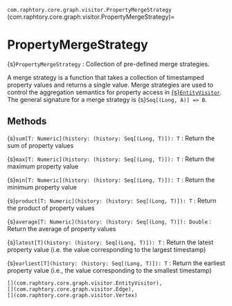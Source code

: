 `com.raphtory.core.graph.visitor.PropertyMergeStrategy`
(com.raphtory.core.graph.visitor.PropertyMergeStrategy)=
# PropertyMergeStrategy

{s}`PropertyMergeStrategy`
 : Collection of pre-defined merge strategies.

A merge strategy is a function that takes a collection of timestamped property values and returns a single value.
Merge strategies are used to control the aggregation semantics for property access in
[{s}`EntityVisitor`](com.raphtory.core.graph.visitor.EntityVisitor).
The general signature for a merge strategy is {s}`Seq[(Long, A)] => B`.

## Methods

{s}`sum[T: Numeric](history: (history: Seq[(Long, T)]): T`
 : Return the sum of property values

{s}`max[T: Numeric](history: (history: Seq[(Long, T)]): T`
 : Return the maximum property value

{s}`min[T: Numeric](history: (history: Seq[(Long, T)]): T`
 : Return the minimum property value

{s}`product[T: Numeric](history: (history: Seq[(Long, T)]): T`
 : Return the product of property values

{s}`average[T: Numeric](history: (history: Seq[(Long, T)]): Double`
 : Return the average of property values

{s}`latest[T](history: (history: Seq[(Long, T)]): T`
 : Return the latest property value (i.e. the value corresponding to the largest timestamp)

{s}`earliest[T](history: (history: Seq[(Long, T)]): T`
 : Return the earliest property value (i.e., the value corresponding to the smallest timestamp)

```{seealso}
[](com.raphtory.core.graph.visitor.EntityVisitor),
[](com.raphtory.core.graph.visitor.Edge),
[](com.raphtory.core.graph.visitor.Vertex)
```